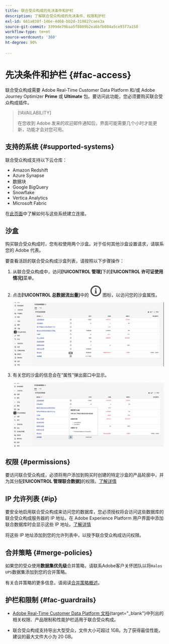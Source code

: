 ```yaml
---
title: 联合受众构成的先决条件和护栏
description: 了解联合受众构成的先决条件、权限和护栏
exl-id: 661a838f-146e-4d68-bb2d-319827caee3a
source-git-commit: 3399de79baa5f8009b2ea6bfb084a5ce93f7a158
workflow-type: tm+mt
source-wordcount: '360'
ht-degree: 90%

---
```


# 先决条件和护栏 {#fac-access}

联合受众构成需要 Adobe Real-Time Customer Data Platform 和/或 Adobe Journey Optimizer **Prime** 或 **Ultimate** 包。要访问此功能，您必须要购买联合受众构成插件。

>[!AVAILABILITY]
>
>在您收到 Adobe 发来的欢迎邮件通知后，界面可能需要几个小时才能更新，功能才会对您可用。

## 支持的系统 {#supported-systems}

联合受众构成支持以下云仓库：

* Amazon Redshift
* Azure Synapse
* 数据块
* Google BigQuery
* Snowflake
* Vertica Analytics
* Microsoft Fabric

在[此页面](../connections/connections.md)中了解如何与这些系统建立连接。

## 沙盒

购买联合受众构成时，您有权使用两个沙盒。对于任何其他沙盒设置请求，请联系您的 Adobe 代表。

要查看活跃的联合受众构成沙盒列表，请按照以下步骤操作：

1. 从联合受众构成中，访问&#x200B;**[!UICONTROL 管理]**&#x200B;下的&#x200B;**[!UICONTROL 许可证使用情况]**&#x200B;菜单。

1. 点击&#x200B;**[!UICONTROL 总数据流出量]**&#x200B;中的 ![](assets/do-not-localize/Smock_InfoOutline_18_N.svg) 图标，以访问您的沙盒属性。

   ![](assets/sandbox_1.png)

1. 有关您的沙盒的信息会在“属性”弹出窗口中显示。

   ![](assets/sandbox_2.png)

## 权限 {#permissions}

要访问联合受众构成，必须将用户添加到购买时创建的特定沙盒的产品轮廓中，并为其分配&#x200B;**[!UICONTROL 管理联合数据]**&#x200B;的权限。[了解详情](/help/governance-privacy-security/access-control.md)

## IP 允许列表 {#ip}

要安全地启用联合受众构成来访问您的数据库，您必须授权将会访问这些数据库的联合受众构成服务器的 IP 地址。在 Adobe Experience Platform 用户界面中添加联合数据库时会显示这些 IP 地址。[了解详情](../connections/connections.md)

将这些 IP 地址添加到您的允许列表中，以授予联合受众构成访问权限。

## 合并策略 {#merge-policies}

如果您的受众使用&#x200B;**数据集优先级**&#x200B;合并策略，请联系Adobe客户关怀团队以将`Halos UPS`数据集添加到您的合并策略。

有关合并策略的更多信息，请阅读[合并策略概述](https://experienceleague.adobe.com/en/docs/experience-platform/profile/merge-policies/overview)。

## 护栏和限制 {#fac-guardrails}

* [Adobe Real-Time Customer Data Platform 文档](https://experienceleague.adobe.com/zh-hans/docs/experience-platform/profile/guardrails){target="_blank"}中列出的相关权限、产品限制和性能护栏适用于联合受众构成。

* 联合受众构成支持导出大型受众，文件大小可超过 1GB。为了获得最佳性能，建议的最大文件大小为 20 GB。
